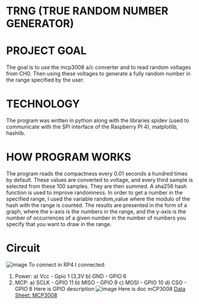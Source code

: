 # TRNG (TRUE RANDOM NUMBER GENERATOR)

# PROJECT GOAL
The goal is to use the mcp3008 a/c converter and to read random voltages from CH0. Then using these voltages to generate a fully random number in the range specified by the user. 
# TECHNOLOGY
The program was written in python along with the libraries spidev (used to communicate with the SPI interface of the Raspberry PI 4), matplotlib, hashlib.
# HOW PROGRAM WORKS
The program reads the compactness every 0.01 seconds a hundred times by default. These values are converted to voltage, and every third sample is selected from these 100 samples. They are then summed. A sha256 hash function is used to improve randomness. In order to get a number in the specified range, I used the variable random_value where the modulo of the hash with the range is counted. 
The results are presented in the form of a graph, where the x-axis is the numbers in the range, and the y-axis is the number of occurrences of a given number in the number of numbers you specify that you want to draw in the range.

# Circuit 
![image](https://github.com/binthon/TRNG/assets/74725795/6c715d7b-7c5c-4fcf-8825-3ec49c6b5cc6)
To connect in RP4 I connected:
1. Power:
   a) Vcc - Gpio 1 (3,3V
   b) GND - GPIO 6
2. MCP:
   a) SCLK - GPIO 11
   b) MISO - GPIO 9
   c) MOSI - GPIO 10
   d) CSO - GPIO 8
Here is GPIO description
![image](https://github.com/binthon/TRNG/assets/74725795/a994ea1c-8ef1-4d8f-99ec-a3f8a06331ae)
Here is doc mCP3008
[Data Sheet: MCP3008](https://ww1.microchip.com/downloads/aemDocuments/documents/MSLD/ProductDocuments/DataSheets/MCP3004-MCP3008-Data-Sheet-DS20001295.pdf)

